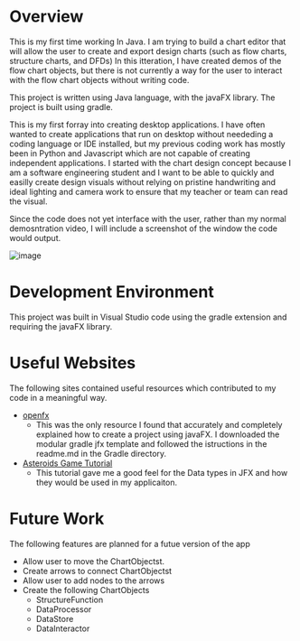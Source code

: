 # Overview

This is my first time working In Java. I am trying to build a chart editor that will allow the user to create and export design charts (such as flow charts, structure charts, and DFDs) In this itteration, I have created demos of the flow chart objects, but there is not currently a way for the user to interact with the flow chart objects without writing code.

This project is written using Java language, with the javaFX library. The project is built using gradle.

This is my first forray into creating desktop applications. I have often wanted to create applications that run on desktop without neededing a coding language or IDE installed, but my previous coding work has mostly been in Python and Javascript which are not capable of creating independent applications. I started with the chart design concept because I am a software engineering student and I want to be able to quickly and easilly create design visuals without relying on pristine handwriting and ideal lighting and camera work to ensure that my teacher or team can read the visual.

Since the code does not yet interface with the user, rather than my normal demosntration video, I will include a screenshot of the window the code would output.

![image](https://github.com/DanielSaunders-SoftwarePortfolio/Public-Portfolio/assets/131573288/03baa456-a7a7-4b6d-9189-ab2b0be0868d)

# Development Environment

This project was built in Visual Studio code using the gradle extension and requiring the javaFX library.

# Useful Websites
The following sites contained useful resources which contributed to my code in a meaningful way.

- [openfx](https://github.com/openjfx/samples/blob/master/IDE/VSCode/Modular/Gradle/hellofx/src/main/java/org/openjfx/MainApp.java)
  - This was the only resource I found that accurately and completely explained how to create a project using javaFX. I downloaded the modular gradle jfx template and followed the istructions in the readme.md in the Gradle directory.
- [Asteroids Game Tutorial](https://java-programming.mooc.fi/part-14/3-larger-application-asteroids)
  - This tutorial gave me a good feel for the Data types in JFX and how they would be used in my applicaiton.

# Future Work
The following features are planned for a futue version of the app
- Allow user to move the ChartObjectst.
- Create arrows to connect ChartObjectst
- Allow user to add nodes to the arrows
- Create the following ChartObjects
  - StructureFunction
  - DataProcessor
  - DataStore
  - DataInteractor

